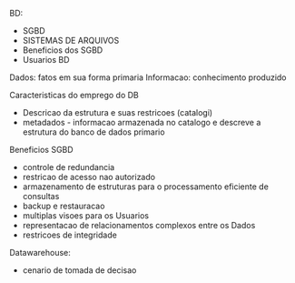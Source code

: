 BD:
- SGBD
- SISTEMAS DE ARQUIVOS
- Beneficios dos SGBD
- Usuarios BD

Dados: fatos em sua forma primaria
Informacao: conhecimento produzido

Caracteristicas do emprego do DB
- Descricao da estrutura e suas restricoes (catalogi)
- metadados - informacao armazenada no catalogo e descreve a estrutura do banco de dados primario

Beneficios SGBD
- controle de redundancia
- restricao de acesso nao autorizado
- armazenamento de estruturas para o processamento eficiente de consultas
- backup e restauracao
- multiplas visoes para os Usuarios
- representacao de relacionamentos complexos entre os Dados
- restricoes de integridade

Datawarehouse:
- cenario de tomada de decisao